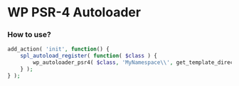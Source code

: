 # WP PSR-4 Autoloader
### How to use?
```php
add_action( 'init', function() {
    spl_autoload_register( function( $class ) {
        wp_autoloader_psr4( $class, 'MyNamespace\\', get_template_directory() );
    } );
} );
```
